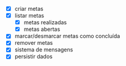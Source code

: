 - [x] criar metas 
- [x] listar metas
    - [x] metas realizadas
    - [x] metas abertas
- [x] marcar/desmarcar metas como concluída
- [x] remover metas
- [x] sistema de mensagens
- [x] persistir dados

